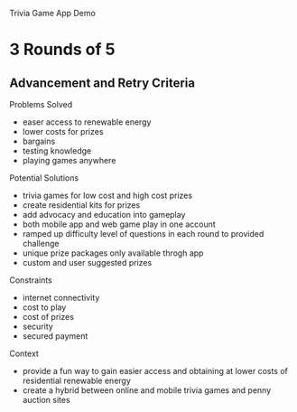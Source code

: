 Trivia Game App Demo

# 3 Rounds of 5 

## Advancement and Retry Criteria

Problems Solved
- easer access to renewable energy
- lower costs for prizes
- bargains
- testing knowledge
- playing games anywhere

Potential Solutions
- trivia games for low cost and high cost prizes
- create residential kits for prizes
- add advocacy and education into gameplay
- both mobile app and web game play in one account
- ramped up difficulty level of questions in each round to provided challenge
- unique prize packages only available throgh app
- custom and user suggested prizes 
 
Constraints
- internet connectivity
- cost to play
- cost of prizes
- security
- secured payment

Context
- provide a fun way to gain easier access and obtaining at lower costs of residential renewable energy
- create a hybrid between online and mobile trivia games and penny auction sites